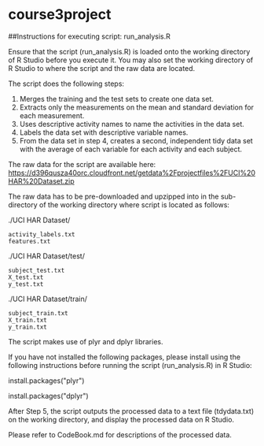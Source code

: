 # course3project
##Instructions for executing script:  run_analysis.R

Ensure that the script (run_analysis.R) is loaded onto the working directory of R Studio before you execute it.
You may also set the working directory of R Studio to where the script and the raw data are located.

The script does the following steps:

1.  Merges the training and the test sets to create one data set.
2.  Extracts only the measurements on the mean and standard deviation for each measurement.
3.  Uses descriptive activity names to name the activities in the data set.
4.  Labels the data set with descriptive variable names.
5.  From the data set in step 4, creates a second, independent tidy data set with the average of each variable for each activity and each subject.

The raw data for the script are available here:
https://d396qusza40orc.cloudfront.net/getdata%2Fprojectfiles%2FUCI%20HAR%20Dataset.zip 

The raw data has to be pre-downloaded and upzipped into in the sub-directory of the working directory where script is located as follows:

./UCI HAR Dataset/

	activity_labels.txt
	features.txt

./UCI HAR Dataset/test/

	subject_test.txt
	X_test.txt
	y_test.txt

./UCI HAR Dataset/train/

	subject_train.txt
	X_train.txt
	y_train.txt

The script makes use of plyr and dplyr libraries.

If you have not installed the following packages, please install using the following instructions before running the script (run_analysis.R) in R Studio:

install.packages("plyr")

install.packages("dplyr")

After Step 5, the script outputs the processed data to a text file (tdydata.txt) on the working directory, and display the processed data on R Studio.

Please refer to CodeBook.md for descriptions of the processed data.




	



